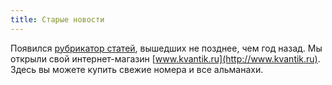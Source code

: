 ```yaml
---
title: Старые новости
---
```

Появился [рубрикатор статей](http://old.kvantik.com/art/index.html), вышедших не позднее, чем год назад.
Мы открыли свой интернет-магазин [www.kvantik.ru](http://www.kvantik.ru). Здесь вы можете купить свежие номера и все альманахи.
